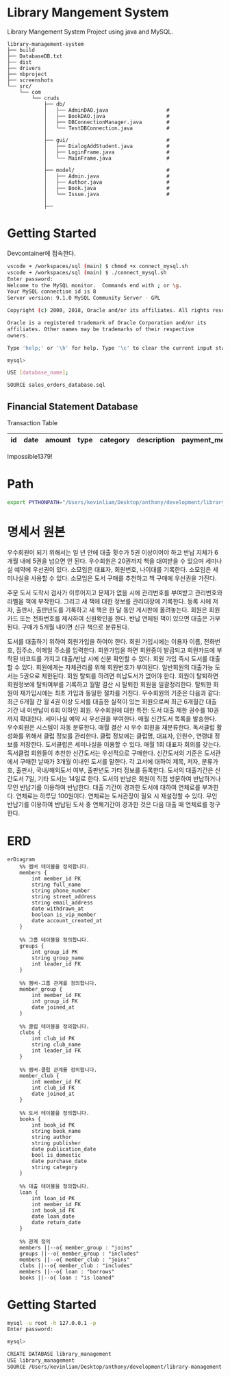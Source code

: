 # Library Mangement System

Library Mangement System Project using java and MySQL.

    library-management-system
    ├── build
    ├── DatabaseDB.txt
    ├── dist
    ├── drivers
    ├── nbproject
    ├── screenshots
    └── src/
        └── com
            └── cruds
                ├── db/                    
                │   ├── AdminDAO.java                   # 
                │   ├── BookDAO.java                    # 
                │   ├── DBConnectionManager.java        # 
                │   └── TestDBConnection.java           # 
                │
                ├── gui/                                # 
                │   ├── DialogAddStudent.java           # 
                │   ├── LoginFrame.java                 # 
                │   └── MainFrame.java                  # 
                │
                ├── model/                              # 
                │   ├── Admin.java                      #
                │   ├── Author.java                     #
                │   ├── Book.java                       #
                │   └── Issue.java                      #
                │
                ├── 

# Getting Started

Devcontainer에 접속한다.

```bash
vscode ➜ /workspaces/sql (main) $ chmod +x connect_mysql.sh
vscode ➜ /workspaces/sql (main) $ ./connect_mysql.sh
Enter password: 
Welcome to the MySQL monitor.  Commands end with ; or \g.
Your MySQL connection id is 8
Server version: 9.1.0 MySQL Community Server - GPL

Copyright (c) 2000, 2018, Oracle and/or its affiliates. All rights reserved.

Oracle is a registered trademark of Oracle Corporation and/or its
affiliates. Other names may be trademarks of their respective
owners.

Type 'help;' or '\h' for help. Type '\c' to clear the current input statement.

mysql> 
```

```bash
USE [database_name];

SOURCE sales_orders_database.sql
```

## Financial Statement Database

Transaction Table

|id|date|amount|type|category|description|payment_method|created_at|update_at|
|---|---|---|---|---|---|---|---|---|

Impossible1379!

# Path

```bash
export PYTHONPATH="/Users/kevinliam/Desktop/anthony/development/library-management-system"
```

# 명세서 원본

우수회원이 되기 위해서는 일 년 안에 대출 횟수가 5권 이상이어야 하고 반납 지체가 6개월 내에 5권을 넘으면 안 된다. 우수회원은 20권까지 책을 대여받을 수 있으며 세미나실 예약에 우선권이 있다. 소모임은 대표자, 회원번호, 나이대를 기록한다. 소모임은 세미나실을 사용할 수 있다. 소모임은 도서 구매를 추천하고 책 구매에 우선권을 가진다. 

주문 도서 도착시 검사가 이루어지고 문제가 없을 시에 관리번호를 부여받고 관리번호와 라벨을 책에 부착한다. 그리고 새 책에 대한 정보를 관리대장에 기록한다. 등록 시에 저자, 출판사, 출판년도를 기록하고 새 책은 한 달 동안 게시판에 올려놓는다. 회원은 회원카드 또는 전화번호를 제시하여 신원확인을 한다. 반납 연체된 책이 있으면 대출은 거부된다. 구매가 5개월 내이면 신규 책으로 분류된다.

도서를 대출하기 위하여 회원가입을 하여야 한다. 회원 가입시에는 이용자 이름, 전화번호, 집주소, 이메일 주소를 입력한다. 회원가입을 하면 회원증이 발급되고 회원카드에 부착된 바코드를 가지고 대출/반납 시에 신분 확인할 수 있다. 회원 가입 즉시 도서를 대출할 수 있다. 회원에게는 자체관리를 위해 회원번호가 부여된다. 일반회원의 대출가능 도서는 5권으로 제한된다. 회원 탈퇴를 하려면 미납도서가 없어야 한다. 회원이 탈퇴하면 회원정보에 탈퇴여부를 기록하고 월말 결산 시 탈퇴한 회원을 일괄정리한다. 탈퇴한 회원이 재가입시에는 최초 가입과 동일한 절차를 거친다. 우수회원의 기준은 다음과 같다: 최근 6개월 간 월 4권 이상 도서를 대출한 실적이 있는 회원으로써 최근 6개월간 대출 기간 내 미반납이 6회 이하인 회원. 우수회원에 대한 특전: 도서 대출 제한 권수를 10권까지 확대한다. 세미나실 예약 시 우선권을 부여한다. 매월 신간도서 목록을 발송한다. 우수회원은 시스템이 자동 분류한다. 매월 결산 시 우수 회원을 재분류한다. 독서클럽 활성화를 위해서 클럽 정보를 관리한다. 클럽 정보에는 클럽명, 대표자, 인원수, 연령대 정보를 저장한다. 도서클럽은 세미나실을 이용할 수 있다. 매월 1회 대표자 회의를 갖는다. 독서클럽 회원들이 추천한 신간도서는 우선적으로 구매한다. 신간도서의 기준은 도서관에서 구매한 날짜가 3개월 이내인 도서를 말한다. 각 고서에 대하여 제목, 저자, 분류가호, 출판사, 국내/해외도서 여부, 출판년도 가터 정보를 등록한다. 도서의 대출기간은 신간도서 7일, 기타 도서는 14일로 한다. 도서의 반납은 회원이 직접 방문하여 반납하거나 무인 반납기를 이용하여 반납한다. 대출 기간이 경과한 도서에 대하여 연체료를 부과한다. 연체료는 하루당 100원이다. 연체료는 도서관장이 필요 시 재설정할 수 있다. 무인 반납기를 이용하여 반납된 도서 중 연체기간이 경과한 것은 다음 대출 때 연체료를 청구한다.

# ERD

```mermaid
erDiagram
    %% 멤버 테이블을 정의합니다.
    members {
        int member_id PK
        string full_name
        string phone_number
        string street_address
        string email_address
        date withdrawn_at
        boolean is_vip_member
        date account_created_at
    }

    %% 그룹 테이블을 정의합니다.
    groups {
        int group_id PK
        string group_name
        int leader_id FK
    }

    %% 멤버-그룹 관계를 정의합니다.
    member_group {
        int member_id FK
        int group_id FK
        date joined_at
    }

    %% 클럽 테이블을 정의합니다.
    clubs {
        int club_id PK
        string club_name
        int leader_id FK
    }

    %% 멤버-클럽 관계를 정의합니다.
    member_club {
        int member_id FK
        int club_id FK
        date joined_at
    }

    %% 도서 테이블을 정의합니다.
    books {
        int book_id PK
        string book_name
        string author
        string publisher
        date publication_date
        bool is_domestic
        date purchase_date
        string category
    }

    %% 대출 테이블을 정의합니다.
    loan {
        int loan_id PK
        int member_id FK
        int book_id FK
        date loan_date
        date return_date
    }

    %% 관계 정의
    members ||--o{ member_group : "joins"
    groups ||--o{ member_group : "includes"
    members ||--o{ member_club : "joins"
    clubs ||--o{ member_club : "includes"
    members ||--o{ loan : "borrows"
    books ||--o{ loan : "is loaned"
```

# Getting Started

```bash
mysql -u root -h 127.0.0.1 -p 
Enter password: 

mysql> 

CREATE DATABASE library_management
USE library_management
SOURCE /Users/kevinliam/Desktop/anthony/development/library-management-system/src/database/schema.sql;
```

